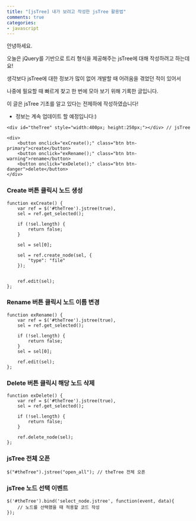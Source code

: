 ```yaml
---
title: "[jsTree] 내가 보려고 작성한 jsTree 활용법"
comments: true
categories:
- javascript
---
```


안녕하세요.

오늘은 jQuery를 기반으로 트리 형식을 제공해주는 jsTree에 대해 작성하려고 하는데요!

생각보다 jsTree에 대한 정보가 많이 없어 개발할 때 어려움을 겪었던 적이 있어서

나중에 필요할 때 빠르게 찾고 한 번에 모아 보기 위해 기록한 글입니다.

이 글은 jsTree 기초를 알고 있다는 전제하에 작성하였습니다!

* 정보는 계속 업데이트 할 예정입니다:)

```
<div id="theTree" style="width:400px; height:250px;"></div> // jsTree

<div>
	<button onclick="exCreate();" class="btn btn-primary">create</button>
	<button onclick="exRename();" class="btn btn-warning">rename</button>
	<button onclick="exDelete();" class="btn btn-danger">delete</button>
</div>
```

### Create 버튼 클릭시 노드 생성
```
function exCreate() {
	var ref = $('#theTree').jstree(true),
	sel = ref.get_selected();
		    
	if (!sel.length) {
		return false;
	}
		    
	sel = sel[0];
		    
	sel = ref.create_node(sel, {
		"type": "file"
	});
		    		    

	ref.edit(sel);		    		  	
};
```

### Rename 버튼 클릭시 노드 이름 변경
```
function exRename() {
	var ref = $('#theTree').jstree(true),
	sel = ref.get_selected();
		    
	if (!sel.length) {
		return false;
	}
	sel = sel[0];
		    
	ref.edit(sel);
};
```

###  Delete 버튼 클릭시 해당 노드 삭제
```
function exDelete() {
	var ref = $('#theTree').jstree(true),
	sel = ref.get_selected();
		   
	if (!sel.length) {
		return false;
	}
		    
	ref.delete_node(sel);
};
```

###  jsTree 전체 오픈
```
$("#theTree").jstree("open_all"); // theTree 전체 오픈 
```

### jsTree 노드 선택 이벤트
```
$('#theTree').bind('select_node.jstree', function(event, data){
	// 노드를 선택했을 때 적용할 코드 작성
});
```
